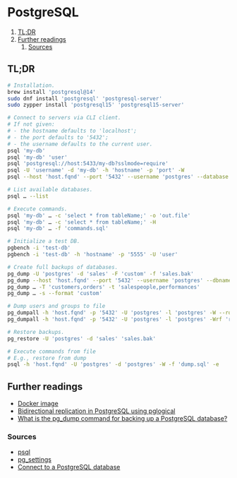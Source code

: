 # PostgreSQL

1. [TL;DR](#tldr)
1. [Further readings](#further-readings)
   1. [Sources](#sources)

## TL;DR

```sh
# Installation.
brew install 'postgresql@14'
sudo dnf install 'postgresql' 'postgresql-server'
sudo zypper install 'postgresql15' 'postgresql15-server'
```

```sh
# Connect to servers via CLI client.
# If not given:
# - the hostname defaults to 'localhost';
# - the port defaults to '5432';
# - the username defaults to the current user.
psql 'my-db'
psql 'my-db' 'user'
psql 'postgresql://host:5433/my-db?sslmode=require'
psql -U 'username' -d 'my-db' -h 'hostname' -p 'port' -W
psql --host 'host.fqnd' --port '5432' --username 'postgres' --database 'postgres' --password

# List available databases.
psql … --list

# Execute commands.
psql 'my-db' … -c 'select * from tableName;' -o 'out.file'
psql 'my-db' … -c 'select * from tableName;' -H
psql 'my-db' … -f 'commands.sql'

# Initialize a test DB.
pgbench -i 'test-db'
pgbench -i 'test-db' -h 'hostname' -p '5555' -U 'user'

# Create full backups of databases.
pg_dump -U 'postgres' -d 'sales' -F 'custom' -f 'sales.bak'
pg_dump --host 'host.fqnd' --port '5432' --username 'postgres' --dbname 'postgres' --password --schema-only
pg_dump … -T 'customers,orders' -t 'salespeople,performances'
pg_dump … -s --format 'custom'

# Dump users and groups to file
pg_dumpall -h 'host.fqnd' -p '5432' -U 'postgres' -l 'postgres' -W --roles-only --file 'roles.sql'
pg_dumpall -h 'host.fqnd' -p '5432' -U 'postgres' -l 'postgres' -Wrf 'roles.sql' --no-role-passwords

# Restore backups.
pg_restore -U 'postgres' -d 'sales' 'sales.bak'

# Execute commands from file
# E.g., restore from dump
psql -h 'host.fqnd' -U 'postgres' -d 'postgres' -W -f 'dump.sql' -e
```

## Further readings

- [Docker image]
- [Bidirectional replication in PostgreSQL using pglogical]
- [What is the pg_dump command for backing up a PostgreSQL database?]

### Sources

- [psql]
- [pg_settings]
- [Connect to a PostgreSQL database]

<!--
  Reference
  ═╬═Time══
  -->

<!-- Upstream -->
[docker image]: https://github.com/docker-library/docs/blob/master/postgres/README.md
[psql]: https://www.postgresql.org/docs/current/app-psql.html
[pg_settings]: https://www.postgresql.org/docs/current/view-pg-settings.html

<!-- Others -->
[connect to a postgresql database]: https://www.postgresqltutorial.com/connect-to-postgresql-database/
[bidirectional replication in postgresql using pglogical]: https://www.jamesarmes.com/2023/03/bidirectional-replication-postgresql-pglogical.html
[what is the pg_dump command for backing up a postgresql database?]: https://www.linkedin.com/advice/3/what-pgdump-command-backing-up-postgresql-ke2ef
